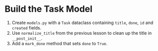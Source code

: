 # Build the Task Model

1. Create `models.py` with a `Task` dataclass containing `title`, `done`, `id` and `created` fields.
2. Use `normalize_title` from the previous lesson to clean up the title in `__post_init__`.
3. Add a `mark_done` method that sets `done` to `True`.
